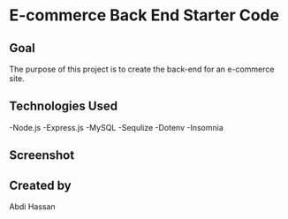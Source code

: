 # E-commerce Back End Starter Code

## Goal
The purpose of this project is to create the back-end for an e-commerce site.

## Technologies Used
 -Node.js
 -Express.js
 -MySQL
 -Sequlize
 -Dotenv
 -Insomnia

 ## Screenshot

 ## Created by
 Abdi Hassan 
